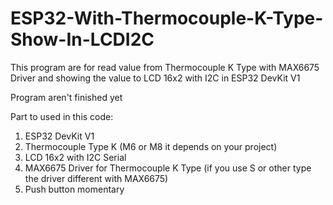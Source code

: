 # ESP32-With-Thermocouple-K-Type-Show-In-LCDI2C
This program are for read value from Thermocouple K Type with MAX6675 Driver and showing the value to LCD 16x2 with I2C in ESP32 DevKit V1

Program aren't finished yet

Part to used in this code:
1. ESP32 DevKit V1 
2. Thermocouple Type K (M6 or M8 it depends on your project)
3. LCD 16x2 with I2C Serial
4. MAX6675 Driver for Thermocouple K Type (if you use S or other type the driver different with MAX6675)
5. Push button momentary
